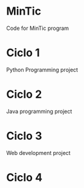 # MinTic
Code for MinTic program
# Ciclo 1
Python Programming project
# Ciclo 2
Java programming project
# Ciclo 3
Web development project
# Ciclo 4

